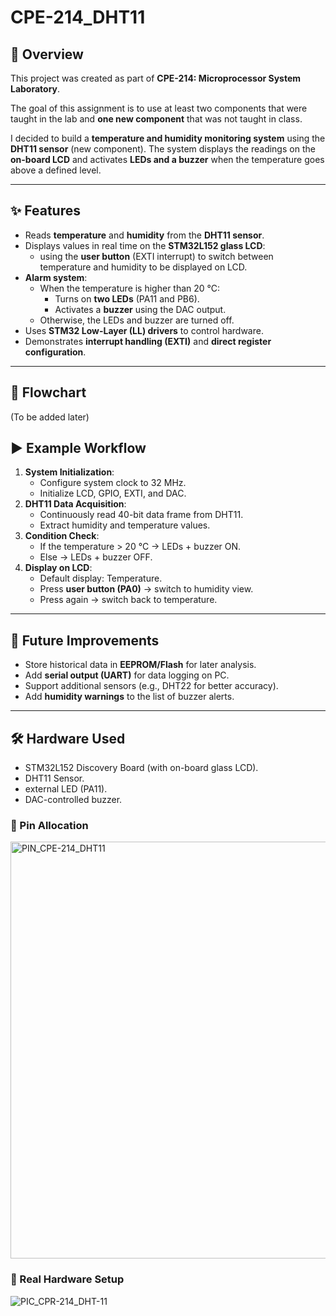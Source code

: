 # CPE-214_DHT11

## 📖 Overview
This project was created as part of **CPE-214: Microprocessor System Laboratory**.  

The goal of this assignment is to use at least two components that were taught in the lab and **one new component** that was not taught in class.

I decided to build a **temperature and humidity monitoring system** using the **DHT11 sensor** (new component). The system displays the readings on the **on-board LCD** and activates **LEDs and a buzzer** when the temperature goes above a defined level.

---

## ✨ Features
- Reads **temperature** and **humidity** from the **DHT11 sensor**.
- Displays values in real time on the **STM32L152 glass LCD**:
  - using the **user button** (EXTI interrupt) to switch between temperature and humidity to be displayed on LCD.
- **Alarm system**:
  - When the temperature is higher than 20 °C:
    - Turns on **two LEDs** (PA11 and PB6).
    - Activates a **buzzer** using the DAC output.
  - Otherwise, the LEDs and buzzer are turned off.
- Uses **STM32 Low-Layer (LL) drivers** to control hardware.
- Demonstrates **interrupt handling (EXTI)** and **direct register configuration**.

---

## 🧩 Flowchart
(To be added later)


## ▶️ Example Workflow
1. **System Initialization**:
   - Configure system clock to 32 MHz.
   - Initialize LCD, GPIO, EXTI, and DAC.
2. **DHT11 Data Acquisition**:
   - Continuously read 40-bit data frame from DHT11.
   - Extract humidity and temperature values.
3. **Condition Check**:
   - If the temperature > 20 °C → LEDs + buzzer ON.  
   - Else → LEDs + buzzer OFF.
4. **Display on LCD**:
   - Default display: Temperature.  
   - Press **user button (PA0)** → switch to humidity view.  
   - Press again → switch back to temperature.

---

## 🚀 Future Improvements
- Store historical data in **EEPROM/Flash** for later analysis.
- Add **serial output (UART)** for data logging on PC.
- Support additional sensors (e.g., DHT22 for better accuracy).
- Add **humidity warnings** to the list of buzzer alerts.

---

## 🛠️ Hardware Used
- STM32L152 Discovery Board (with on-board glass LCD).
- DHT11 Sensor.
- external LED (PA11).
- DAC-controlled buzzer.

### 📍 Pin Allocation
<img width="2162" height="667" alt="PIN_CPE-214_DHT11" src="https://github.com/user-attachments/assets/332c57e5-f430-42d3-969f-9643c182b8ed" />

### 📸 Real Hardware Setup
![PIC_CPR-214_DHT-11](https://github.com/user-attachments/assets/a51c5d05-d50d-48d6-967a-8fcc6bbdb403)
